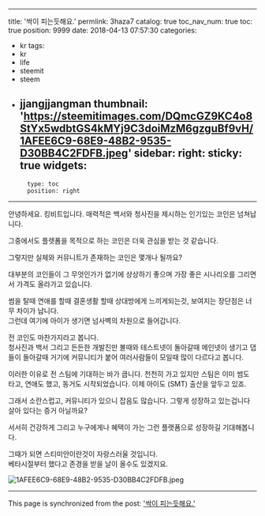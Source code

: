 
---
title: '싹이 피는듯해요.'
permlink: 3haza7
catalog: true
toc_nav_num: true
toc: true
position: 9999
date: 2018-04-13 07:57:30
categories:
- kr
tags:
- kr
- life
- steemit
- steem
- jjangjjangman
thumbnail: 'https://steemitimages.com/DQmcGZ9KC4o8StYx5wdbtGS4kMYj9C3doiMzM6gzguBf9vH/1AFEE6C9-68E9-48B2-9535-D30BB4C2FDFB.jpeg'
sidebar:
    right:
        sticky: true
widgets:
    -
        type: toc
        position: right
---


안녕하세요. 킹비트입니다. 
매력적은 백서와 청사진을 제시하는 인기있는 코인은 넘쳐납니다.  

그중에서도 플렛폼을 목적으로 하는 코인은 더욱 관심을 받는 것 같습니다.  

그렇지만 실체와 커뮤니트가 존재하는 코인은 몇개나 될까요? 

대부분의 코인들이 그 무엇인가가 없기에 상상하기 좋으며 가장 좋은 시나리오를 그리면서 가격도 올라가고 있습니다.  

썸을 탈때
연애를 할때
결혼생활 할때 
상대방에게 느끼게되는것,
보여지는 장단점은 너무 차이가 납니다.  
그런데 여기에 아이가 생기면 넘사벽의 차원으로 들어갑니다.  

전 코인도 마찬가지라고 봅니다.  
청사진과 백서 그리고 든든한 개발진만 볼때와 
테스트넷이 돌아갈때
메인넷이 생기고 댑들이 돌아갈때
거기에 커뮤니티가 붙어 여러사람들이 모일때
많이 다르다고 봅니다.  

이러한 이유로 전 스팀에 기대하는 바가 큽니다. 
천천히 가고 있지만 스팀은 이미
썸도 타고, 연애도 했고, 동거도 시작되었습니다. 
이제 아이도 (SMT) 출산을 앞두고 있죠.  

그래서 소란스럽고, 커뮤니티가 있으니 잡음도 많습니다.  그렇게 성장하고 있는겁니다 살아 있다는 증거 아닐까요? 

서서히
건강하게 
그리고 누구에게나 혜택이 가는
그런 플랫폼으로 성장하길 기대해봅니다.  

그때가 되면 스티미안이란것이 자랑스러울 것입니다.  
베타시절부터 했다고 존경을 받을 날이 올수도 있겠지요. 


![1AFEE6C9-68E9-48B2-9535-D30BB4C2FDFB.jpeg](https://steemitimages.com/DQmcGZ9KC4o8StYx5wdbtGS4kMYj9C3doiMzM6gzguBf9vH/1AFEE6C9-68E9-48B2-9535-D30BB4C2FDFB.jpeg)

- - -

This page is synchronized from the post: ['싹이 피는듯해요.'](https://steemit.com/@kingbit/3haza7)
